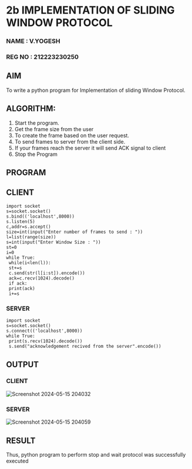 # 2b IMPLEMENTATION OF SLIDING WINDOW PROTOCOL
### NAME : V.YOGESH
### REG NO : 212223230250
## AIM
To write a python program for Implementation of sliding Window Protocol.
## ALGORITHM:
1. Start the program.
2. Get the frame size from the user
3. To create the frame based on the user request.
4. To send frames to server from the client side.
5. If your frames reach the server it will send ACK signal to client
6. Stop the Program
## PROGRAM
## CLIENT
```
import socket
s=socket.socket()
s.bind(('localhost',8000))
s.listen(5)
c,addr=s.accept()
size=int(input("Enter number of frames to send : "))
l=list(range(size))
s=int(input("Enter Window Size : "))
st=0
i=0
while True:
 while(i<len(l)):
 st+=s
 c.send(str(l[i:st]).encode())
 ack=c.recv(1024).decode()
 if ack:
 print(ack)
 i+=s
```
### SERVER
```
import socket
s=socket.socket()
s.connect(('localhost',8000))
while True: 
 print(s.recv(1024).decode())
 s.send("acknowledgement recived from the server".encode())
```
## OUTPUT
### CLIENT
![Screenshot 2024-05-15 204032](https://github.com/Yogesh-Yogi-1/2b_SLIDING_WINDOW_PROTOCOL/assets/148514598/35348e01-437a-4cee-9527-919dc755e959)
### SERVER
![Screenshot 2024-05-15 204059](https://github.com/Yogesh-Yogi-1/2b_SLIDING_WINDOW_PROTOCOL/assets/148514598/973a434f-1bd3-4e0f-b97b-88abc9279c2c)

## RESULT
Thus, python program to perform stop and wait protocol was successfully executed
